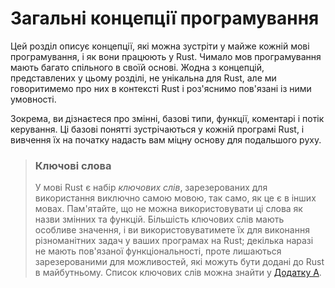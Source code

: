 # Загальні концепції програмування

Цей розділ описує концепції, які можна зустріти у майже кожній мові 
програмування, і як вони працюють у Rust. Чимало мов програмування мають 
багато спільного в своїй основі. Жодна з концепцій, представлених у цьому розділі, не унікальна для Rust, але ми говоритимемо про них в контексті Rust і 
роз'яснимо пов'язані із ними умовності.

Зокрема, ви дізнаєтеся про змінні, базові типи, функції, коментарі і потік 
керування. Ці базові понятті зустрічаються у кожній програмі Rust, і вивчення 
їх на початку надасть вам міцну основу для подальшого руху.

> ### Ключові слова
>
> У мові Rust є набір *ключових слів*, зарезерованих для використання виключно
> самою мовою, так само, як це є в інших мовах. Пам'ятайте, що не можна 
> використовувати ці слова як назви змінних та функцій. Більшість ключових слів
> мають особливе значення, і ви використовуватимете їх для виконання 
> різноманітних задач у ваших програмах на Rust; декілька наразі не мають 
> пов'язаної функціональності, проте лишаються зарезерованими для можливостей, 
> які можуть бути додані до Rust в майбутньому. Список ключових слів можна 
> знайти у [Додатку A][appendix_a].

[appendix_a]: appendix-01-keywords.md
